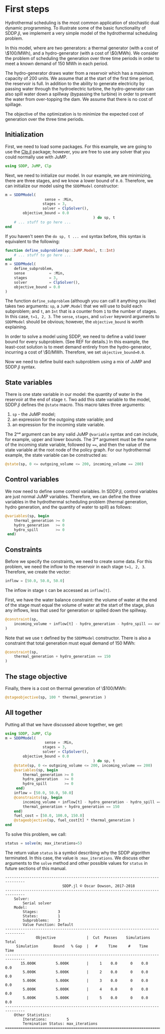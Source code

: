 # First steps

Hydrothermal scheduling is the most common application of stochastic dual
dynamic programming. To illustrate some of the basic functionality of SDDP.jl,
we implement a very simple model of the hydrothermal scheduling problem.

In this model, where are two generators: a thermal generator (with a cost of
\\\$100/MWh), and a hydro-generator (with a cost of \\\$0/MWh). We consider the
problem of scheduling the generation over three time periods in order to meet a
known demand of 150 MWh in each period.

The hydro-generator draws water from a reservoir which has a maximum capacity of
200 units. We assume that at the start of the first time period, the reservoir
is full. In addition to the ability to generate electricity by passing water
through the hydroelectric turbine, the hydro-generator can also spill water down
a spillway (bypassing the turbine) in order to prevent the water from
over-topping the dam. We assume that there is no cost of spillage.

The objective of the optimization is to minimize the expected cost of generation
over the three time periods.

## Initialization

First, we need to load some packages. For this example, we are going to use the
[Clp.jl](https://github.com/JuliaOpt/Clp.jl) package; however, you are free to
use any solver that you could normally use with JuMP.
```julia
using SDDP, JuMP, Clp
```

Next, we need to initialize our model. In our example, we are minimizing, there
are three stages, and we know a lower bound of `0.0`. Therefore, we can
initialize our model using the `SDDPModel` constructor:
```julia
m = SDDPModel(
                  sense = :Min,          
                 stages = 3,
                 solver = ClpSolver(),
        objective_bound = 0.0
                                        ) do sp, t
    # ... stuff to go here ...
end
```
If you haven't seen the `do sp, t ... end` syntax before, this syntax is
equivalent to the following:
```julia
function define_subproblem(sp::JuMP.Model, t::Int)
    # ... stuff to go here ...
end
m = SDDPModel(
    define_subproblem,
    sense           = :Min,          
    stages          = 3,
    solver          = ClpSolver(),
    objective_bound = 0.0
)
```
The function `define_subproblem` (although you can call it anything you like)
takes two arguments: `sp`, a `JuMP.Model` that we will use to build each
subproblem; and `t`, an `Int` that is a counter from `1` to the number of
stages. In this case, `t=1, 2, 3`. The `sense`, `stages`, and `solver` keyword
arguments to `SDDPModel` should be obvious; however, the `objective_bound` is
worth explaining.

In order to solve a model using SDDP, we need to define a valid lower bound for
every subproblem. (See REF for details.) In this
example, the least-cost solution is to meet demand entirely from the
hydro-generator, incurring a cost of \\\$0/MWh. Therefore, we set
`objective_bound=0.0`.

Now we need to define build each subproblem using a mix of JuMP and SDDP.jl
syntax.

## State variables

There is one state variable in our model: the quantity of water in the reservoir
at the end of stage `t`. Two add this state variable to the model, SDDP.jl
defines the `@state` macro.  This macro takes three arguments:
1. `sp` - the JuMP model;
2. an expression for the outgoing state variable; and
3. an expression for the incoming state variable.

The 2ⁿᵈ argument can be any valid JuMP `@variable` syntax and can include, for
example, upper and lower bounds. The 3ʳᵈ argument must be the name of the
incoming state variable, followed by `==`, and then the value of the state
variable at the root node of the policy graph. For our hydrothermal example, the
state variable can be constructed as:
```julia
@state(sp, 0 <= outgoing_volume <= 200, incoming_volume == 200)
```

## Control variables

We now need to define some control variables. In SDDP.jl, control variables are
just normal JuMP variables. Therefore, we can define the three variables in the
hydrothermal scheduling problem (thermal generation, hydro generation, and the
quantity of water to spill) as follows:
```julia
@variables(sp, begin
    thermal_generation >= 0
    hydro_generation   >= 0
    hydro_spill        >= 0
 end)
```

## Constraints

Before we specify the constraints, we need to create some data. For this
problem, we need the inflow to the reservoir in each stage `t=1, 2, 3`.
Therefore, we create the vector:
```julia
inflow = [50.0, 50.0, 50.0]
```
The inflow in stage `t` can be accessed as `inflow[t]`.

First, we have the water balance constraint: the volume of water at
the end of the stage must equal the volume of water at the start of the stage,
plus any inflows, less that used for generation or spilled down the spillway.
```julia
@constraint(sp,
    incoming_volume + inflow[t] - hydro_generation - hydro_spill == outgoing_volume
)
```
Note that we use `t` defined by the `SDDPModel` constructor. There is also a
constraint that total generation must equal demand of 150 MWh:
```julia
@constraint(sp,
    thermal_generation + hydro_generation == 150
)
```

## The stage objective    

Finally, there is a cost on thermal generation of \\\$100/MWh:
```julia
@stageobjective(sp, 100 * thermal_generation )
```

## All together

Putting all that we have discussed above together, we
get:
```julia
using SDDP, JuMP, Clp
m = SDDPModel(
                  sense = :Min,
                 stages = 3,
                 solver = ClpSolver(),
        objective_bound = 0.0
                                        ) do sp, t
    @state(sp, 0 <= outgoing_volume <= 200, incoming_volume == 200)
    @variables(sp, begin
        thermal_generation >= 0
        hydro_generation   >= 0
        hydro_spill        >= 0
     end)
    inflow = [50.0, 50.0, 50.0]
    @constraints(sp, begin
        incoming_volume + inflow[t] - hydro_generation - hydro_spill == outgoing_volume
        thermal_generation + hydro_generation == 150
    end)
    fuel_cost = [50.0, 100.0, 150.0]
    @stageobjective(sp, fuel_cost[t] * thermal_generation )
end
```

To solve this problem, we call:

```julia
status = solve(m; max_iterations=5)
```

The return value `status` is a symbol describing why the SDDP algorithm
terminated. In this case, the value is `:max_iterations`. We discuss other
arguments to the `solve` method and other possible values for `status` in future
sections of this manual.

```
-------------------------------------------------------------------------------
                          SDDP.jl © Oscar Dowson, 2017-2018
-------------------------------------------------------------------------------
    Solver:
        Serial solver
    Model:
        Stages:         3
        States:         1
        Subproblems:    3
        Value Function: Default
-------------------------------------------------------------------------------
              Objective              |  Cut  Passes    Simulations   Total
     Simulation       Bound   % Gap  |   #     Time     #    Time    Time
-------------------------------------------------------------------------------
       15.000K         5.000K        |     1    0.0      0    0.0    0.0
        5.000K         5.000K        |     2    0.0      0    0.0    0.0
        5.000K         5.000K        |     3    0.0      0    0.0    0.0
        5.000K         5.000K        |     4    0.0      0    0.0    0.0
        5.000K         5.000K        |     5    0.0      0    0.0    0.0
-------------------------------------------------------------------------------
    Other Statistics:
        Iterations:         5
        Termination Status: max_iterations
===============================================================================
```
